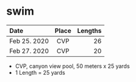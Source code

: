 # swim



| Date| Place | Lengths |
| :------------- |:-------------:| -----:|
| Feb 25. 2020 | CVP | 26 |
| Feb 27. 2020 | CVP | 20 |






* CVP, canyon view pool, 50 meters x 25 yards
* 1 Length = 25 yards
